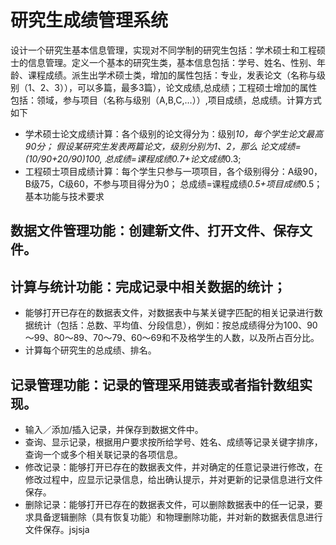# 研究生成绩管理系统 
设计一个研究生基本信息管理，实现对不同学制的研究生包括：学术硕士和工程硕士的信息管理。定义一个基本的研究生类，基本信息包括：学号、姓名、性别、年龄、课程成绩。派生出学术硕士类，增加的属性包括：专业，发表论文（名称与级别（1、2、3）），可以多篇，最多3篇），论文成绩,总成绩；工程硕士增加的属性包括：领域，参与项目（名称与级别（A,B,C,…））,项目成绩，总成绩。计算方式如下
 * 学术硕士论文成绩计算：各个级别的论文得分为：级别*10，每个学生论文最高90分；
假设某研究生发表两篇论文，级别分别为1、2，那么
论文成绩=(10/90+20/90)*100,
总成绩=课程成绩*0.7+论文成绩*0.3;
 * 工程硕士项目成绩计算：每个学生只参与一项项目，各个级别得分：A级90，B级75，C级60，不参与项目得分为0；
总成绩=课程成绩*0.5+项目成绩*0.5；
基本功能与技术要求
## 数据文件管理功能：创建新文件、打开文件、保存文件。
## 计算与统计功能：完成记录中相关数据的统计；
 * 能够打开已存在的数据表文件，对数据表中与某关键字匹配的相关记录进行数据统计（包括：总数、平均值、分段信息），例如：按总成绩得分为100、90～99、80～89、70～79、60～69和不及格学生的人数，以及所占百分比。
 * 计算每个研究生的总成绩、排名。
## 记录管理功能：记录的管理采用链表或者指针数组实现。
 * 输入／添加/插入记录，并保存到数据文件中。
 * 查询、显示记录，根据用户要求按所给学号、姓名、成绩等记录关键字排序，查询一个或多个相关联记录的各项信息。
 * 修改记录：能够打开已存在的数据表文件，并对确定的任意记录进行修改，在修改过程中，应显示记录信息，给出确认提示，并对更新的记录信息进行文件保存。
 * 删除记录：能够打开已存在的数据表文件，可以删除数据表中的任一记录，要求具备逻辑删除（具有恢复功能）和物理删除功能，并对新的数据表信息进行文件保存。jsjsja

